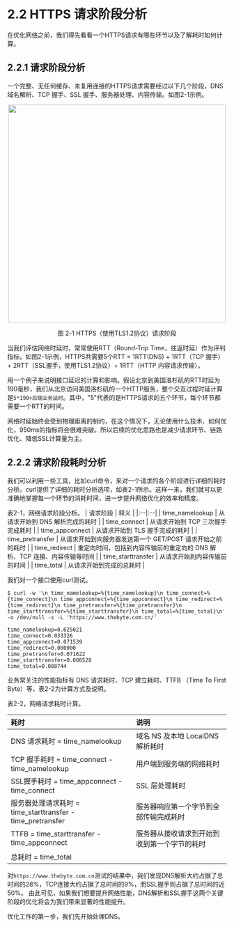 # 2.2 HTTPS 请求阶段分析

在优化网络之前，我们得先看看一个HTTPS请求有哪些环节以及了解耗时如何计算。

## 2.2.1 请求阶段分析

一个完整、无任何缓存、未复用连接的HTTPS请求需要经过以下几个阶段，DNS域名解析、TCP 握手、SSL 握手、服务器处理、内容传输。如图2-1示例。

<div  align="center">
	<img src="../content/assets/http-process.png" width = "500"  align=center />
	<p>图 2-1 HTTPS（使用TLS1.2协议）请求阶段</p>
</div>

当我们评估网络时延时，常常使用RTT（Round-Trip Time，往返时延）作为评判指标。如图2-1示例，HTTPS共需要5个RTT = 1RTT(DNS) + 1RTT（TCP 握手）+ 2RTT（SSL握手，使用TLS1.2协议）+ 1RTT（HTTP 内容请求传输）。

用一个例子来说明接口延迟的计算和影响。假设北京到美国洛杉矶的RTT时延为190毫秒，我们从北京访问美国洛杉矶的一个HTTP服务，整个交互过程时延计算是`5*190+后端业务延时`。其中，"5"代表的是HTTPS请求的五个环节，每个环节都需要一个RTT的时间。

网络时延始终会受到物理距离的制约，在这个情况下，无论使用什么技术、如何优化，950ms的指标将会很难突破。所以后续的优化思路也是减少请求环节、链路优化、降低SSL计算量为主。

## 2.2.2 请求阶段耗时分析

我们可以利用一些工具，比如curl命令，来对一个请求的各个阶段进行详细的耗时分析。curl提供了详细的耗时分析选项，如表2-1所示。这样一来，我们就可以更准确地掌握每一个环节的消耗时间，进一步提升网络优化的效率和精度。

表2-1，网络请求阶段分析。
| 请求阶段 | 释义 |
|:--|:--|
| time_namelookup | 从请求开始到 DNS 解析完成的耗时 |
| time_connect | 从请求开始到 TCP 三次握手完成耗时 |
| time_appconnect | 从请求开始到 TLS 握手完成的耗时 |
| time_pretransfer | 从请求开始到向服务器发送第一个 GET/POST 请求开始之前的耗时 |
| time_redirect | 重定向时间，包括到内容传输前的重定向的 DNS 解析、TCP 连接、内容传输等时间 |
| time_starttransfer | 从请求开始到内容传输前的时间 |
| time_total | 从请求开始到完成的总耗时 |

我们对一个接口使用curl测试。

```
$ curl -w '\n time_namelookup=%{time_namelookup}\n time_connect=%{time_connect}\n time_appconnect=%{time_appconnect}\n time_redirect=%{time_redirect}\n time_pretransfer=%{time_pretransfer}\n time_starttransfer=%{time_starttransfer}\n time_total=%{time_total}\n' -o /dev/null -s -L 'https://www.thebyte.com.cn/'

time_namelookup=0.025021
time_connect=0.033326
time_appconnect=0.071539
time_redirect=0.000000
time_pretransfer=0.071622
time_starttransfer=0.088528
time_total=0.088744
```

业务常关注的性能指标有 DNS 请求耗时、TCP 建立耗时、TTFB （Time To First Byte）等，表2-2为计算方式及说明。

表2-2，网络请求耗时计算。

| 耗时 | 说明 |
|:--|:--|
| DNS 请求耗时 = time_namelookup | 域名 NS 及本地 LocalDNS 解析耗时 |
| TCP 握手耗时 = time_connect - time_namelookup | 用户端到服务端的网络耗时 |
| SSL握手耗时 = time_appconnect - time_connect | SSL 层处理耗时 |
| 服务器处理请求耗时 = time_starttransfer - time_pretransfer | 服务器响应第一个字节到全部传输完成耗时 |
| TTFB  = time_starttransfer - time_appconnect | 服务器从接收请求到开始到收到第一个字节的耗时 |
| 总耗时 = time_total ||


对`https://www.thebyte.com.cn`测试的结果中，我们发现DNS解析大约占据了总时间的28%，TCP连接大约占据了总时间的9%，而SSL握手则占据了总时间的近50%。
由此可见，如果我们想要提升网络性能，DNS解析和SSL握手这两个关键阶段的优化将会为我们带来显著的性能提升。

优化工作的第一步，我们先开始处理DNS。

